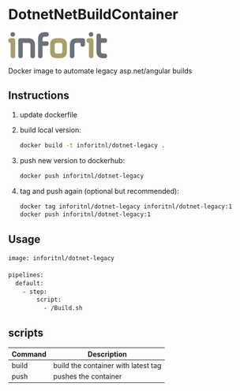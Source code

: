 # DotnetNetBuildContainer

[![logo](./logo.jpg)](https://inforit.nl)

Docker image to automate legacy asp.net/angular builds

## Instructions

1. update dockerfile
2. build local version:

   ```sh
   docker build -t inforitnl/dotnet-legacy .
   ```

3. push new version to dockerhub:

   ```sh
   docker push inforitnl/dotnet-legacy
   ```

4. tag and push again (optional but recommended):

   ```sh
   docker tag inforitnl/dotnet-legacy inforitnl/dotnet-legacy:1
   docker push inforitnl/dotnet-legacy:1
   ```

## Usage

```sh
image: inforitnl/dotnet-legacy

pipelines:
  default:
    - step:
        script:
          - /Build.sh
```

## scripts

| Command | Description                         |
| ------- | ----------------------------------- |
| build   | build the container with latest tag |
| push    | pushes the container                |
